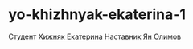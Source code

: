 # yo-khizhnyak-ekaterina-1
Студент [Хижняк Екатерина](http://t.me/Kat_khizhnyak)
Наставник [Ян Олимов](http://t.me/OlimvJan)